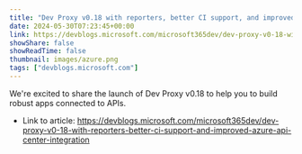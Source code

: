 ```yaml
---
title: "Dev Proxy v0.18 with reporters, better CI support, and improved Azure API Center integration"
date: 2024-05-30T07:23:45+00:00
link: https://devblogs.microsoft.com/microsoft365dev/dev-proxy-v0-18-with-reporters-better-ci-support-and-improved-azure-api-center-integration
showShare: false
showReadTime: false
thumbnail: images/azure.png
tags: ["devblogs.microsoft.com"]
---
```

We're excited to share the launch of Dev Proxy v0.18 to help you to build robust apps connected to APIs.

- Link to article: https://devblogs.microsoft.com/microsoft365dev/dev-proxy-v0-18-with-reporters-better-ci-support-and-improved-azure-api-center-integration